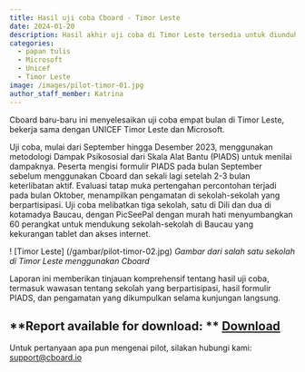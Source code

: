 ```yaml
---
title: Hasil uji coba Cboard - Timor Leste
date: 2024-01-20
description: Hasil akhir uji coba di Timor Leste tersedia untuk diunduh
categories:
  - papan tulis
  - Microsoft
  - Unicef
  - Timor Leste
image: /images/pilot-timor-01.jpg
author_staff_member: Katrina
---
```


Cboard baru-baru ini menyelesaikan uji coba empat bulan di Timor Leste, bekerja sama dengan UNICEF Timor Leste dan Microsoft.

Uji coba, mulai dari September hingga Desember 2023, menggunakan metodologi Dampak Psikososial dari Skala Alat Bantu (PIADS) untuk menilai dampaknya. Peserta mengisi formulir PIADS pada bulan September sebelum menggunakan Cboard dan sekali lagi setelah 2-3 bulan keterlibatan aktif. Evaluasi tatap muka pertengahan percontohan terjadi pada bulan Oktober, menampilkan pengamatan di sekolah-sekolah yang berpartisipasi. Uji coba melibatkan tiga sekolah, satu di Dili dan dua di kotamadya Baucau, dengan PicSeePal dengan murah hati menyumbangkan 60 perangkat untuk mendukung sekolah-sekolah di Baucau yang kekurangan tablet dan akses internet.

! [Timor Leste] (/gambar/pilot-timor-02.jpg)
_Gambar dari salah satu sekolah di Timor Leste menggunakan Cboard_

Laporan ini memberikan tinjauan komprehensif tentang hasil uji coba, termasuk wawasan tentang sekolah yang berpartisipasi, hasil formulir PIADS, dan pengamatan yang dikumpulkan selama kunjungan langsung.

## \*\*Report available for download: \*\* [Download](https://www.cboard.io/documents/CboardTimorLestePilot2023Report.pdf)

Untuk pertanyaan apa pun mengenai pilot, silakan hubungi kami: [support@cboard.io](support@cboard.io)
